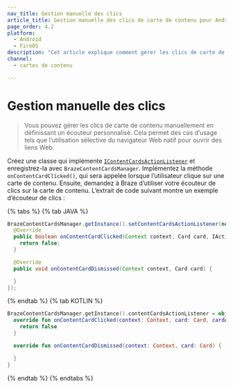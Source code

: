 ```yaml
---
nav_title: Gestion manuelle des clics
article_title: Gestion manuelle des clics de carte de contenu pour Android et FireOS
page_order: 4.2
platform: 
  - Android
  - FireOS
description: "Cet article explique comment gérer les clics de carte de contenu manuellement dans votre application Android ou FireOS."
channel:
  - cartes de contenu

---
```


# Gestion manuelle des clics

> Vous pouvez gérer les clics de carte de contenu manuellement en définissant un écouteur personnalisé. Cela permet des cas d’usage tels que l’utilisation sélective du navigateur Web natif pour ouvrir des liens Web.

Créez une classe qui implémente [`IContentCardsActionListener`][43] et enregistrez-la avec `BrazeContentCardsManager`. Implémentez la méthode `onContentCardClicked()`, qui sera appelée lorsque l’utilisateur clique sur une carte de contenu. Ensuite, demandez à Braze d’utiliser votre écouteur de clics sur la carte de contenu. L’extrait de code suivant montre un exemple d’écouteur de clics :

{% tabs %}
{% tab JAVA %}

```java
BrazeContentCardsManager.getInstance().setContentCardsActionListener(new IContentCardsActionListener() {
  @Override
  public boolean onContentCardClicked(Context context, Card card, IAction cardAction) {
    return false;
  }

  @Override
  public void onContentCardDismissed(Context context, Card card) {

  }
});
```

{% endtab %}
{% tab KOTLIN %}

```kotlin
BrazeContentCardsManager.getInstance().contentCardsActionListener = object : IContentCardsActionListener {
  override fun onContentCardClicked(context: Context, card: Card, cardAction: IAction): Boolean {
    return false
  }

  override fun onContentCardDismissed(context: Context, card: Card) {

  }
}
```

{% endtab %}
{% endtabs %}

[43]: https://braze-inc.github.io/braze-android-sdk/kdoc/braze-android-sdk/com.braze.ui.contentcards.listeners/-i-content-cards-action-listener/index.html
